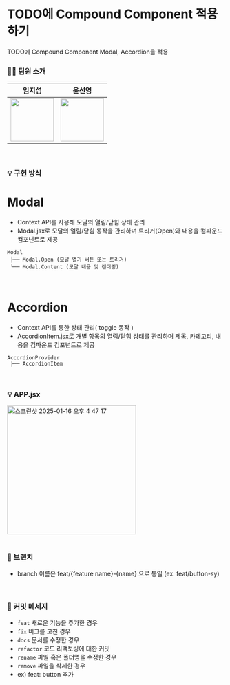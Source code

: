# TODO에 Compound Component 적용하기

TODO에 Compound Component Modal, Accordion을 적용

### 👨‍💻 팀원 소개
| 임지섭 | 윤선영 |
| --- | --- |
| <img src="https://avatars.githubusercontent.com/icebear0111" width="100" height="100"> | <img src="https://avatars.githubusercontent.com/yunsy1103" width="100" height="100"> |
<br>

### 💡 구현 방식
  
# Modal
- Context API를 사용해 모달의 열림/닫힘 상태 관리
- Modal.jsx로 모달의 열림/닫힘 동작을 관리하며 트리거(Open)와 내용을 컴파운드 컴포넌트로 제공

```
Modal
 ├── Modal.Open (모달 열기 버튼 또는 트리거)
 └── Modal.Content (모달 내용 및 렌더링)
```
<br>

# Accordion
- Context API를 통한 상태 관리( toggle 동작 )
- AccordionItem.jsx로 개별 항목의 열림/닫힘 상태를 관리하며  제목, 카테고리, 내용을 컴파운드 컴포넌트로 제공
  
```
AccordionProvider
 ├── AccordionItem
```
<br>

### 💡 APP.jsx
<img width="299" alt="스크린샷 2025-01-16 오후 4 47 17" src="https://github.com/user-attachments/assets/e6769a83-b771-43a5-a6d4-c4c866a08e13" />

<br>
<br>


### 📌 브랜치
- branch 이름은 feat/{feature name}-{name} 으로 통일 (ex. feat/button-sy)
<br>

### 📌 커밋 메세지
- `feat` 새로운 기능을 추가한 경우
- `fix` 버그를 고친 경우
- `docs` 문서를 수정한 경우
- `refactor` 코드 리팩토링에 대한 커밋
- `rename` 파일 혹은 폴더명을 수정한 경우
- `remove` 파일을 삭제한 경우
- ex) feat: button 추가
<br>
